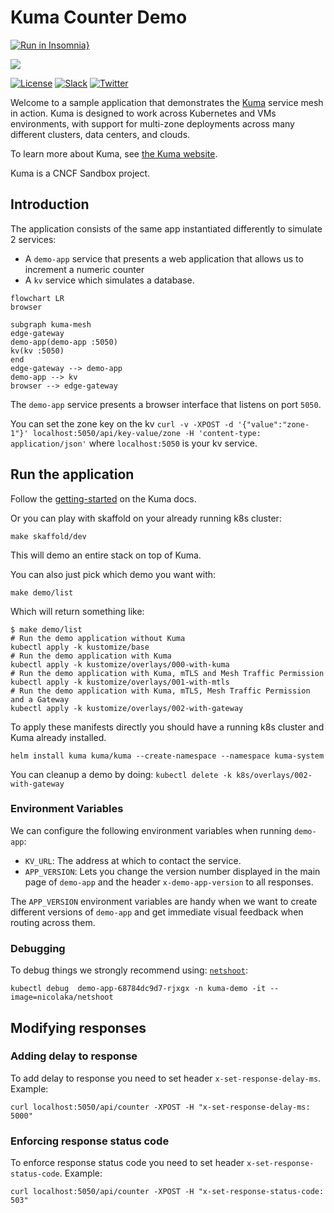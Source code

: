 # Kuma Counter Demo

[![Run in Insomnia}](https://insomnia.rest/images/run.svg)](https://insomnia.rest/run/?label=Kuma-count-demo&uri=https%3A%2F%2Fgithub.com%2Fkumahq%2Fkuma-counter-demo%2Fblob%2Fmaster%2Fopenapi.yaml)

[![][kuma-logo]][kuma-url]

[![License](https://img.shields.io/badge/License-Apache%202.0-blue.svg)](https://github.com/kumahq/kuma/blob/master/LICENSE)
[![Slack](https://img.shields.io/badge/Slack-4A154B?logo=slack)](https://join.slack.com/t/kuma-mesh/shared_invite/zt-1rcll3y6t-DkV_CAItZUoy0IvCwQ~jlQ)
[![Twitter](https://img.shields.io/twitter/follow/KumaMesh.svg?style=social&label=Follow)](https://twitter.com/intent/follow?screen_name=KumaMesh)

Welcome to a sample application that demonstrates the [Kuma](https://github.com/kumahq/kuma) service mesh in action. Kuma is designed to work across Kubernetes and VMs environments, with support for multi-zone deployments across many different clusters, data centers, and clouds.

To learn more about Kuma, see [the Kuma website](https://kuma.io).

Kuma is a CNCF Sandbox project.

## Introduction

The application consists of the same app instantiated differently to simulate 2 services:

- A `demo-app` service that presents a web application that allows us to increment a numeric counter
- A `kv` service which simulates a database.


```mermaid
flowchart LR
browser

subgraph kuma-mesh
edge-gateway
demo-app(demo-app :5050)
kv(kv :5050)
end
edge-gateway --> demo-app
demo-app --> kv
browser --> edge-gateway
```

The `demo-app` service presents a browser interface that listens on port `5050`.

You can set the zone key on the kv `curl -v -XPOST -d '{"value":"zone-1"}' localhost:5050/api/key-value/zone -H 'content-type: application/json'` where `localhost:5050` is your kv service.

## Run the application

Follow the [getting-started](https://kuma.io/docs/latest/quickstart/kubernetes-demo/) on the Kuma docs.

Or you can play with skaffold on your already running k8s cluster:

```shell
make skaffold/dev
```
This will demo an entire stack on top of Kuma.

You can also just pick which demo you want with:

```shell
make demo/list
```

Which will return something like:

```shell
$ make demo/list
# Run the demo application without Kuma
kubectl apply -k kustomize/base
# Run the demo application with Kuma
kubectl apply -k kustomize/overlays/000-with-kuma
# Run the demo application with Kuma, mTLS and Mesh Traffic Permission
kubectl apply -k kustomize/overlays/001-with-mtls
# Run the demo application with Kuma, mTLS, Mesh Traffic Permission and a Gateway
kubectl apply -k kustomize/overlays/002-with-gateway
```

To apply these manifests directly you should have a running k8s cluster and Kuma already installed.

```shell
helm install kuma kuma/kuma --create-namespace --namespace kuma-system
```

You can cleanup a demo by doing: `kubectl delete -k k8s/overlays/002-with-gateway`

### Environment Variables

We can configure the following environment variables when running `demo-app`:

* `KV_URL`: The address at which to contact the service. 
* `APP_VERSION`: Lets you change the version number displayed in the main page of `demo-app` and the header `x-demo-app-version` to all responses.

The `APP_VERSION` environment variables are handy when we want to create different versions of `demo-app` and get immediate visual feedback when routing across them.

### Debugging

To debug things we strongly recommend using: [`netshoot`](https://github.com/nicolaka/netshoot):

```shell
kubectl debug  demo-app-68784dc9d7-rjxgx -n kuma-demo -it --image=nicolaka/netshoot
```

## Modifying responses

### Adding delay to response

To add delay to response you need to set header `x-set-response-delay-ms`. Example:

```shell
curl localhost:5050/api/counter -XPOST -H "x-set-response-delay-ms: 5000"
```

### Enforcing response status code

To enforce response status code you need to set header `x-set-response-status-code`. Example:

```shell
curl localhost:5050/api/counter -XPOST -H "x-set-response-status-code: 503"
```

[kuma-url]: https://kuma.io/
[kuma-logo]: https://kuma-public-assets.s3.amazonaws.com/kuma-logo-v2.png
